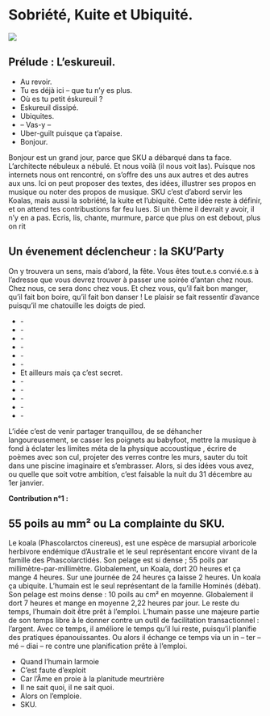 # Sobriété, Kuite et Ubiquité. 

<div class="_center">
  <img  src="/static/img/sku_ban.png">
</div>

## Prélude : L’eskureuil. 

* Au revoir. 
* Tu es déjà ici – que tu n’y es plus. 
* Où es tu petit éskureuil ? 
* Eskureuil dissipé.
* Ubiquites.
* – Vas-y – 
* Uber-guilt puisque ça t’apaise.
* Bonjour.

Bonjour est un grand jour, parce que SKU a débarqué dans ta face.
L’architecte nébuleux a nébulé. Et nous voilà (il nous voit las). Puisque nos internets nous ont rencontré, on s’offre des uns aux autres et des autres aux uns. Ici on peut proposer des textes, des idées, illustrer ses propos en musique ou noter des propos de musique. SKU c’est d’abord servir les Koalas, mais aussi la sobriété, la kuite et l’ubiquité. Cette idée reste à définir, et on attend tes contribustions far feu lues. Si un thème il devrait y avoir, il n’y en a pas. Ecris, lis, chante, murmure, parce que plus on est debout, plus on rit


## Un évenement déclencheur :  la SKU’Party

On y trouvera un sens, mais d’abord, la fête. 
Vous êtes tout.e.s convié.e.s  à l’adresse que vous devrez trouver à passer une soirée d’antan chez nous. Chez nous, ce sera donc chez vous. Et chez vous, qu’il fait bon manger, qu’il fait bon boire, qu’il fait bon danser ! Le plaisir se fait ressentir d’avance puisqu’il me chatouille les doigts de pied. 

* \- 
* \- 
* \- 
* \- 
* \- 
* \- 
* Et ailleurs mais ça c’est secret.
* \- 
* \-
* \-
* \-
* \-

L’idée c’est de venir partager tranquillou, de se déhancher langoureusement, se casser les poignets au babyfoot, mettre la musique à fond à éclater les limites méta de la physique accoustique , écrire de poèmes avec son cul, projeter des verres contre les murs, sauter du toit dans une piscine imaginaire et s’embrasser. Alors, si des idées vous avez, ou quelle que soit votre ambition, c’est faisable la nuit du 31 décembre au 1er janvier. 



**Contribution n°1 :**

## 55 poils au mm²  ou La complainte du SKU. 

Le koala (Phascolarctos cinereus), est une espèce de marsupial arboricole herbivore endémique d’Australie et le seul représentant encore vivant de la famille des Phascolarctidés.  Son pelage est si dense ; 55 poils par millimètre-par-millimètre. Globalement, un Koala, dort 20 heures et ça mange 4 heures. Sur une journée de 24 heures ça laisse 2 heures. Un koala ça ubiquite. 
L’humain est le seul représentant de la famille Hominés (débat). Son pelage est moins dense : 10 poils au cm² en moyenne. Globalement il dort 7 heures et mange en moyenne 2,22 heures par jour. Le reste du temps, l’humain doit être prêt à l’emploi. L’humain passe une majeure partie de son temps libre à le donner contre un outil de facilitation transactionnel : l’argent. Avec ce temps, il améliore le temps qu’il lui reste, puisqu’il planifie des pratiques épanouissantes. Ou alors il échange ce temps via un in – ter – mé – diai – re contre une planification prête à l’emploi. 

* Quand l’humain larmoie 
* C’est faute d’exploit
* Car l’Âme en proie à la planitude meurtrière
* Il ne sait quoi, il ne sait quoi. 
* Alors on l’emploie.
* SKU.



